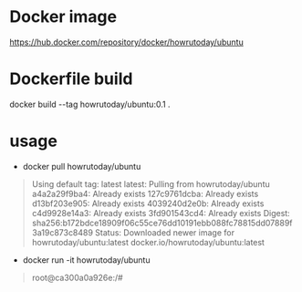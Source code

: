 # Docker image
https://hub.docker.com/repository/docker/howrutoday/ubuntu

# Dockerfile build
docker build --tag howrutoday/ubuntu:0.1 .

# usage
* docker pull howrutoday/ubuntu

> Using default tag: latest
latest: Pulling from howrutoday/ubuntu
a4a2a29f9ba4: Already exists
127c9761dcba: Already exists
d13bf203e905: Already exists
4039240d2e0b: Already exists
c4d9928e14a3: Already exists
3fd901543cd4: Already exists
Digest: sha256:b172bdce18909f06c55ce76dd10191ebb088fc78815dd07889f3a19c873c8489
Status: Downloaded newer image for howrutoday/ubuntu:latest
docker.io/howrutoday/ubuntu:latest

* docker run -it howrutoday/ubuntu
> root@ca300a0a926e:/#


